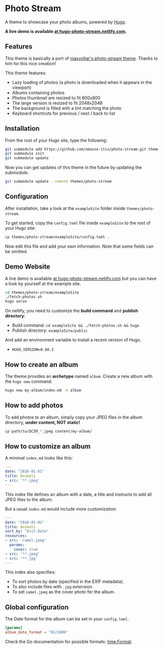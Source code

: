 # Photo Stream

A theme to showcase your photo albums, powered by [Hugo](https://gohugo.io).

**A live demo is available [at hugo-photo-stream.netlify.com](https://hugo-photo-stream.netlify.com/).**

## Features

This theme is basically a port of [maxvoltar's photo-stream theme](https://github.com/maxvoltar/photo-stream).
Thanks to him for this nice creation!

This theme features:

* Lazy loading of photos (a photo is downloaded when it appears in the viewport)
* Albums containing photos
* Photos thumbnail are resized to fit 800x800
* The large version is resized to fit 2048x2048
* The background is filled with a tint matching the photo
* Keyboard shortcuts for previous / next / back to list

## Installation

From the root of your Hugo site, type the following:

```sh
git submodule add https://github.com/nmasse-itix/photo-stream.git themes/photo-stream
git submodule init
git submodule update
```

Now you can get updates of this theme in the future by updating the submodule:

```sh
git submodule update --remote themes/photo-stream
```

## Configuration

After installation, take a look at the `exampleSite` folder inside `themes/photo-stream`.

To get started, copy the `config.toml` file inside `exampleSite` to the root of your Hugo site:

```sh
cp themes/photo-stream/exampleSite/config.toml .
```

Now edit this file and add your own information. Note that some fields can be omitted.

## Demo Website

A live demo is available [at hugo-photo-stream.netlify.com](https://hugo-photo-stream.netlify.com/) but you can have a look by yourself at the example site.

```sh
cd themes/photo-stream/exampleSite
./fetch-photos.sh
hugo serve
```

On netlify, you need to customize the **build command** and **publish directory**:

* Build command: `cd exampleSite && ./fetch-photos.sh && hugo`
* Publish directory: `exampleSite/public`

And add an environment variable to install a recent version of Hugo.

* `HUGO_VERSION=0.68.3`

## How to create an album

The theme provides an **archetype** named `album`.
Create a new album with the `hugo new` command.

```sh
hugo new my-album/index.md -k album
```

## How to add photos

To add photos to an album, simply copy your JPEG files in the album directory, **under content, NOT static!**

```sh
cp path/to/DCIM_*.jpeg content/my-album/
```

## How to customize an album

A minimal `index.md` looks like this:

```yaml
---
date: "2016-01-01"
title: Animals
- src: '**.jpeg'
---
```

This index file defines an album with a date, a title and instructs to add all JPEG files to the album.

But a usual `index.md` would include more customization:

```yaml
---
date: "2016-01-01"
title: Animals
sort_by: "Exif.Date"
resources:
- src: 'camel.jpeg'
  params:
    cover: true
- src: '**.jpeg'
- src: '**.jpg'
---
```

This index also specifies:

* To sort photos by date (specified in the EXIF metadata).
* To also include files with `.jpg` extension.
* To set `camel.jpeg` as the cover photo for the album.

## Global configuration

The Date format for the album can be set in your `config.toml`.

```toml
[params]
album_date_format = "01/2006"
```

Check the Go documentation for possible formats: [time.Format](https://golang.org/pkg/time/#Time.Format).
